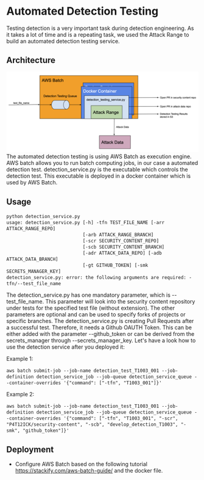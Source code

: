 # Automated Detection Testing
Testing detection is a very important task during detection engineering. As it takes a lot of time and is a repeating task, we used the Attack Range to build an automated detection testing service.

## Architecture
![Architecture](automated_detection_testing/architecture_automated_detection_testing.png)
The automated detection testing is using AWS Batch as execution engine. AWS batch allows you to run batch computing jobs, in our case a automated detection test. detection_service.py is the executable which controls the detection test. This executable is deployed in a docker container which is used by AWS Batch.


## Usage
```
python detection_service.py
usage: detection_service.py [-h] -tfn TEST_FILE_NAME [-arr ATTACK_RANGE_REPO]
                            [-arb ATTACK_RANGE_BRANCH]
                            [-scr SECURITY_CONTENT_REPO]
                            [-scb SECURITY_CONTENT_BRANCH]
                            [-adr ATTACK_DATA_REPO] [-adb ATTACK_DATA_BRANCH]
                            [-gt GITHUB_TOKEN] [-smk SECRETS_MANAGER_KEY]
detection_service.py: error: the following arguments are required: -tfn/--test_file_name
```

The detection_service.py has one mandatory parameter, which is --test_file_name. This parameter will look into the security content repository under tests for the specified test file (without extension). The other parameters are optional and can be used to specify forks of projects or specific branches. The detection_service.py is creating Pull Requests after a successful test. Therefore, it needs a Github OAUTH Token. This can be either added with the parameter --github_token or can be derived from the secrets_manager through --secrets_manager_key. Let's have a look how to use the detection service after you deployed it:

Example 1:
```
aws batch submit-job --job-name detection_test_T1003_001 --job-definition detection_service_job --job-queue detection_service_queue --container-overrides '{"command": ["-tfn", "T1003_001"]}'
```

Example 2:
```
aws batch submit-job --job-name detection_test_T1003_001 --job-definition detection_service_job --job-queue detection_service_queue --container-overrides '{"command": ["-tfn", "T1003_001", "-scr", "P4T12ICK/security-content", "-scb", "develop_detection_T1003", "-smk", "github_token"]}'
```

## Deployment
- Configure AWS Batch based on the following tutorial https://stackify.com/aws-batch-guide/ and the docker file.
